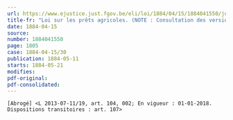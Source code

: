 ```yaml
---
url: https://www.ejustice.just.fgov.be/eli/loi/1884/04/15/1884041550/justel
title-fr: "Loi sur les prêts agricoles. (NOTE : Consultation des versions antérieures à partir du 02-08-2013 et mise à jour au 02-08-2013)"
date: 1884-04-15
source:
number: 1884041550
page: 1805
case: 1884-04-15/30
publication: 1884-05-11
starts: 1884-05-21
modifies:
pdf-original:
pdf-consolidated:
---
```


`[Abrogé] <L 2013-07-11/19, art. 104, 002; En vigueur : 01-01-2018. Dispositions transitoires : art. 107>`
